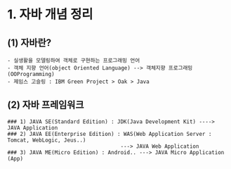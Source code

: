 # 1. 자바 개념 정리

## (1) 자바란?
	- 실생활을 모델링하여 객체로 구현하는 프로그래밍 언어
	- 객체 지향 언어(object Oriented Language) --> 객체지향 프로그래밍(OOProgramming)
	- 제임스 고슬링 : IBM Green Project > Oak > Java
	
## (2) 자바 프레임워크
	### 1) JAVA SE(Standard Edition) : JDK(Java Development Kit) ----> JAVA Application 
	### 2) JAVA EE(Enterprise Edition) : WAS(Web Application Server : Tomcat, WebLogic, Jeus..)
	                                    ---> JAVA Web Application
	### 3) JAVA ME(Micro Edition) : Android.. ---> JAVA Micro Application (App)
	

